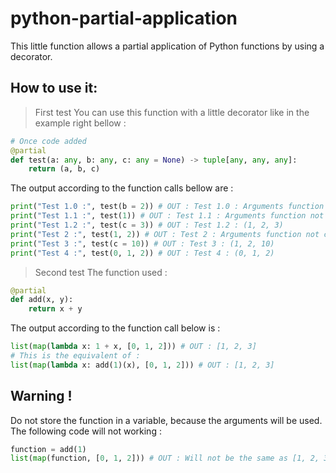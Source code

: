 # python-partial-application
This little function allows a partial application of Python functions by using a decorator.

## How to use it:

> First test
You can use this function with a little decorator like in the example right bellow :
```python
# Once code added
@partial
def test(a: any, b: any, c: any = None) -> tuple[any, any, any]:
    return (a, b, c)
```

The output according to the function calls bellow are :
```python
print("Test 1.0 :", test(b = 2)) # OUT : Test 1.0 : Arguments function not completed...
print("Test 1.1 :", test(1)) # OUT : Test 1.1 : Arguments function not completed...
print("Test 1.2 :", test(c = 3)) # OUT : Test 1.2 : (1, 2, 3)
print("Test 2 :", test(1, 2)) # OUT : Test 2 : Arguments function not completed...
print("Test 3 :", test(c = 10)) # OUT : Test 3 : (1, 2, 10)
print("Test 4 :", test(0, 1, 2)) # OUT : Test 4 : (0, 1, 2)
```

> Second test
The function used :
```python
@partial
def add(x, y):
    return x + y
```

The output according to the function call below is :
```python
list(map(lambda x: 1 + x, [0, 1, 2])) # OUT : [1, 2, 3]
# This is the equivalent of :
list(map(lambda x: add(1)(x), [0, 1, 2])) # OUT : [1, 2, 3]
```

## Warning !
Do not store the function in a variable, because the arguments will be used.
The following code will not working :
```python
function = add(1)
list(map(function, [0, 1, 2])) # OUT : Will not be the same as [1, 2, 3]
```
